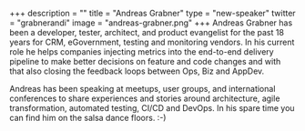 +++
description = ""
title = "Andreas Grabner"
type = "new-speaker"
twitter = "grabnerandi"
image = "andreas-grabner.png"
+++
Andreas Grabner has been a developer, tester, architect, and product evangelist for the past 18 years for CRM, eGovernment, testing and monitoring vendors. In his current role he helps companies injecting metrics into the end-to-end delivery pipeline to make better decisions on feature and code changes and with that also closing the feedback loops between Ops, Biz and AppDev.

Andreas has been speaking at meetups, user groups, and international conferences to share experiences and stories around architecture, agile transformation, automated testing, CI/CD and DevOps. In his spare time you can find him on the salsa dance floors. :-)